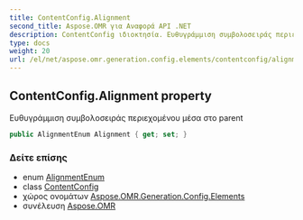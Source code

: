 ```yaml
---
title: ContentConfig.Alignment
second_title: Aspose.OMR για Αναφορά API .NET
description: ContentConfig ιδιοκτησία. Ευθυγράμμιση συμβολοσειράς περιεχομένου μέσα στο parent
type: docs
weight: 20
url: /el/net/aspose.omr.generation.config.elements/contentconfig/alignment/
---
```

## ContentConfig.Alignment property

Ευθυγράμμιση συμβολοσειράς περιεχομένου μέσα στο parent

```csharp
public AlignmentEnum Alignment { get; set; }
```

### Δείτε επίσης

* enum [AlignmentEnum](../../../aspose.omr.generation.config.enums/alignmentenum/)
* class [ContentConfig](../)
* χώρος ονομάτων [Aspose.OMR.Generation.Config.Elements](../../contentconfig/)
* συνέλευση [Aspose.OMR](../../../)


